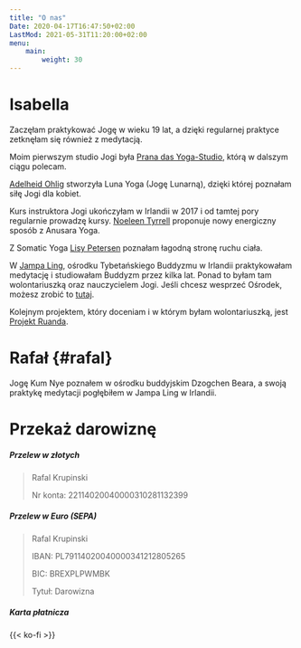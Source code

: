```yaml
---
title: "O nas"
Date: 2020-04-17T16:47:50+02:00
LastMod: 2021-05-31T11:20:00+02:00
menu:
    main:
        weight: 30
---
```


# Isabella

Zaczęłam praktykować Jogę w wieku 19 lat, a dzięki regularnej praktyce zetknęłam się również z medytacją.

Moim pierwszym studio Jogi była [Prana das Yoga-Studio](http://www.pranayoga.at/), którą w dalszym ciągu polecam.

[Adelheid Ohlig](https://luna-yogaweg.at/) stworzyła Luna Yoga (Jogę Lunarną), dzięki której poznałam siłę Jogi dla kobiet.

Kurs instruktora Jogi ukończyłam w Irlandii w 2017 i od tamtej pory regularnie prowadzę kursy. [Noeleen Tyrrell](https://www.ardnahoo.com/) proponuje nowy energiczny sposób z Anusara Yoga.

Z Somatic Yoga [Lisy Petersen](https://lisapetersen.yoga/) poznałam łagodną stronę ruchu ciała.

W [Jampa Ling](https://www.jampaling.org/), ośrodku Tybetańskiego Buddyzmu w Irlandii praktykowałam medytację i studiowałam Buddyzm przez kilka lat. Ponad to byłam tam wolontariuszką oraz nauczycielem Jogi.
Jeśli chcesz wesprzeć Ośrodek, możesz zrobić to [tutaj](https://www.jampaling.org/about-us/support-jampa-ling/).

Kolejnym projektem, który doceniam i w którym byłam wolontariuszką, jest [Projekt Ruanda](https://www.projekt-ruanda-erika-hronicek.at/).

# Rafał {#rafal}

Jogę Kum Nye poznałem w ośrodku buddyjskim Dzogchen Beara, a swoją praktykę medytacji pogłębiłem w Jampa Ling w Irlandii.

# Przekaż darowiznę

##### Przelew w złotych

> Rafal Krupinski
>
> Nr konta: 22114020040000310281132399

##### Przelew w Euro (SEPA)

> Rafal Krupinski
>
> IBAN: PL79114020040000341212805265
>
> BIC: BREXPLPWMBK
>
> Tytuł: Darowizna

##### Karta płatnicza

{{< ko-fi >}}
